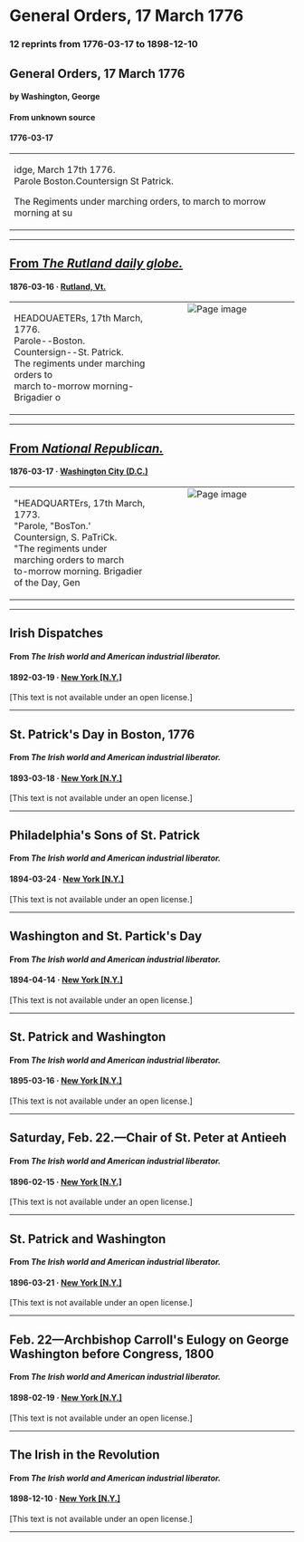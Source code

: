 
# General Orders, 17 March 1776

### 12 reprints from 1776-03-17 to 1898-12-10

## General Orders, 17 March 1776

#### by Washington, George

#### From unknown source

#### 1776-03-17

<table style="width: 100%;"><tr><td style="width: 50%">

idge, March 17th 1776.  
Parole Boston.Countersign St Patrick.  
  
  
The Regiments under marching orders, to march to morrow morning at su
</td></tr></table>

---

## [From _The Rutland daily globe._](https://www.loc.gov/resource/sn84022473/1876-03-16/ed-1/?sp=3)

#### 1876-03-16 &middot; [Rutland, Vt.](http://dbpedia.org/resource/Rutland%2C_Vermont_(city))

<table style="width: 100%;"><tr><td style="width: 50%">

  
HEADOUAETERs, 17th March, 1776.  
Parole--Boston.  
Countersign--St. Patrick.  
The regiments under marching orders to  
march to-morrow morning- Brigadier o
</td><td style="width: 50%; max-height: 75%; margin: auto; display: block;">
<img alt="Page image" src="https://tile.loc.gov/image-services/iiif/service:ndnp:vtu:batch_vtu_foxville_ver01:data:sn84022473:00280777560:1876031601:0256/pct:15.97938144329897,42.52262605947421,10.861561119293079,2.1261313029737106/!600,600/0/default.jpg"/>
</td>
</tr></table>

---

## [From _National Republican._](https://www.loc.gov/resource/sn86053573/1876-03-17/ed-1/?sp=2)

#### 1876-03-17 &middot; [Washington City (D.C.)](http://dbpedia.org/resource/Washington%2C_D.C.)

<table style="width: 100%;"><tr><td style="width: 50%">

  
&quot;HEADQUARTErs, 17th March, 1773.  
&quot;Parole, &quot;BosTon.&#x27; Countersign, S. PaTriCk.  
&quot;The regiments under marching orders to march  
to-morrow morning. Brigadier of the Day, Gen
</td><td style="width: 50%; max-height: 75%; margin: auto; display: block;">
<img alt="Page image" src="https://tile.loc.gov/image-services/iiif/service:ndnp:dlc:batch_dlc_eastern_ver01:data:sn86053573:00294558354:1876031701:0271/pct:16.473237484843235,26.038233355306527,10.722328078988394,1.2392880685563612/!600,600/0/default.jpg"/>
</td>
</tr></table>

---

## Irish Dispatches

#### From _The Irish world and American industrial liberator._

#### 1892-03-19 &middot; [New York [N.Y.]](http://dbpedia.org/resource/New_York_City)

[This text is not available under an open license.]

---

## St. Patrick's Day in Boston, 1776

#### From _The Irish world and American industrial liberator._

#### 1893-03-18 &middot; [New York [N.Y.]](http://dbpedia.org/resource/New_York_City)

[This text is not available under an open license.]

---

## Philadelphia's Sons of St. Patrick

#### From _The Irish world and American industrial liberator._

#### 1894-03-24 &middot; [New York [N.Y.]](http://dbpedia.org/resource/New_York_City)

[This text is not available under an open license.]

---

## Washington and St. Partick's Day

#### From _The Irish world and American industrial liberator._

#### 1894-04-14 &middot; [New York [N.Y.]](http://dbpedia.org/resource/New_York_City)

[This text is not available under an open license.]

---

## St. Patrick and Washington

#### From _The Irish world and American industrial liberator._

#### 1895-03-16 &middot; [New York [N.Y.]](http://dbpedia.org/resource/New_York_City)

[This text is not available under an open license.]

---

## Saturday, Feb. 22.—Chair of St. Peter at Antieeh

#### From _The Irish world and American industrial liberator._

#### 1896-02-15 &middot; [New York [N.Y.]](http://dbpedia.org/resource/New_York_City)

[This text is not available under an open license.]

---

## St. Patrick and Washington

#### From _The Irish world and American industrial liberator._

#### 1896-03-21 &middot; [New York [N.Y.]](http://dbpedia.org/resource/New_York_City)

[This text is not available under an open license.]

---

## Feb. 22—Archbishop Carroll's Eulogy on George Washington before Congress, 1800

#### From _The Irish world and American industrial liberator._

#### 1898-02-19 &middot; [New York [N.Y.]](http://dbpedia.org/resource/New_York_City)

[This text is not available under an open license.]

---

## The Irish in the Revolution

#### From _The Irish world and American industrial liberator._

#### 1898-12-10 &middot; [New York [N.Y.]](http://dbpedia.org/resource/New_York_City)

[This text is not available under an open license.]

---


